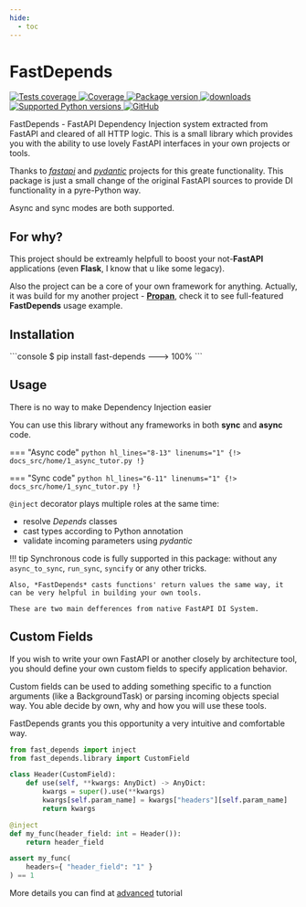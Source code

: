 ```yaml
---
hide:
  - toc
---
```


# FastDepends

<a href="https://github.com/Lancetnik/FastDepends/actions/workflows/tests.yml" target="_blank">
    <img src="https://github.com/Lancetnik/FastDepends/actions/workflows/tests.yml/badge.svg" alt="Tests coverage"/>
</a>
<a href="https://coverage-badge.samuelcolvin.workers.dev/redirect/lancetnik/fastdepends" target="_blank">
    <img src="https://coverage-badge.samuelcolvin.workers.dev/lancetnik/fastdepends.svg" alt="Coverage">
</a>
<a href="https://pypi.org/project/fast-depends" target="_blank">
    <img src="https://img.shields.io/pypi/v/fast-depends?label=pypi%20package" alt="Package version">
</a>
<a href="https://pepy.tech/project/fast-depends" target="_blank">
    <img src="https://static.pepy.tech/personalized-badge/fast-depends?period=total&units=international_system&left_color=grey&right_color=blue&left_text=Downloads" alt="downloads"/>
</a>
<a href="https://pypi.org/project/fast-depend" target="_blank">
    <img src="https://img.shields.io/pypi/pyversions/fast-depends.svg" alt="Supported Python versions">
</a>
<a href="https://github.com/Lancetnik/FastDepends/blob/main/LICENSE" target="_blank">
    <img alt="GitHub" src="https://img.shields.io/github/license/Lancetnik/FastDepends?color=%23007ec6">
</a>


FastDepends - FastAPI Dependency Injection system extracted from FastAPI and cleared of all HTTP logic.
This is a small library which provides you with the ability to use lovely FastAPI interfaces in your own
projects or tools.

Thanks to [*fastapi*](https://fastapi.tiangolo.com/) and [*pydantic*](https://docs.pydantic.dev/) projects for this
greate functionality. This package is just a small change of the original FastAPI sources to provide DI functionality in a pyre-Python way.

Async and sync modes are both supported.

## For why?

This project should be extreamly helpfull to boost your not-**FastAPI** applications (even **Flask**, I know that u like some legacy).

Also the project can be a core of your own framework for anything. Actually, it was build for my another project - [**Propan**](https://github.com/Lancetnik/Propan), check it to see full-featured **FastDepends** usage example.

## Installation

<div class="termy">
```console
$ pip install fast-depends
---> 100%
```
</div>

## Usage

There is no way to make Dependency Injection easier

You can use this library without any frameworks in both **sync** and **async** code.

=== "Async code"
    ```python hl_lines="8-13" linenums="1"
    {!> docs_src/home/1_async_tutor.py !}
    ```

=== "Sync code"
    ```python hl_lines="6-11" linenums="1"
    {!> docs_src/home/1_sync_tutor.py !}
    ```

`@inject` decorator plays multiple roles at the same time:

* resolve *Depends* classes
* cast types according to Python annotation
* validate incoming parameters using *pydantic*

!!! tip
    Synchronous code is fully supported in this package: without any `async_to_sync`, `run_sync`, `syncify` or any other tricks.

    Also, *FastDepends* casts functions' return values the same way, it can be very helpful in building your own tools.

    These are two main defferences from native FastAPI DI System.   

## Custom Fields

If you wish to write your own FastAPI or another closely by architecture tool, you should define your own custom fields to specify application behavior.

Custom fields can be used to adding something specific to a function arguments (like a BackgroundTask) or parsing incoming objects special way. You able decide by own, why and how you will use these tools.

FastDepends grants you this opportunity a very intuitive and comfortable way.

```python
from fast_depends import inject
from fast_depends.library import CustomField

class Header(CustomField):
    def use(self, **kwargs: AnyDict) -> AnyDict:
        kwargs = super().use(**kwargs)
        kwargs[self.param_name] = kwargs["headers"][self.param_name]
        return kwargs

@inject
def my_func(header_field: int = Header()):
    return header_field

assert my_func(
    headers={ "header_field": "1" }
) == 1
```

More details you can find at [advanced](/FastDepends/advanced) tutorial
